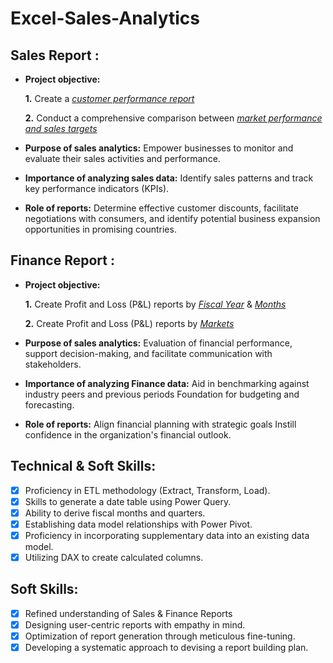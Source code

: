 # Excel-Sales-Analytics

## Sales Report :


- **Project objective:** 

    **1.** Create a _[customer performance report]([https://github.com/KirandeepMarala/Excel-Sales_Analysis/blob/main/Customer%20Performance%20Report.pdf](https://github.com/jkovuru/Excel-Sales-Analytics/blob/main/customer%20performance%20report.pdf))_ 

    **2.** Conduct a comprehensive comparison between _[market performance and sales targets]([https://github.com/KirandeepMarala/Excel-Sales_Analysis/blob/main/Customer%20Performance%20Report.pdf](https://github.com/jkovuru/Excel-Sales-Analytics/blob/main/Market%20performance%20vs%20target.pdf))_

- **Purpose of sales analytics:** Empower businesses to monitor and evaluate their sales activities and performance.

- **Importance of analyzing sales data:** Identify sales patterns and track key performance indicators (KPIs).

- **Role of reports:** Determine effective customer discounts, facilitate negotiations with consumers, and identify potential business expansion opportunities in promising countries.


## Finance Report :

- **Project objective:** 

    **1.** Create Profit and Loss (P&L) reports by _[Fiscal Year]([https://github.com/KirandeepMarala/Excel-Sales_Analysis/blob/main/P%26L%20Statement%20by%20Fiscal%20Year.pdf)_ & _[Months](https://github.com/KirandeepMarala/Excel-Sales_Analysis/blob/main/P%26L%20Statement%20by%20Months.pdf](https://github.com/jkovuru/Excel-Sales-Analytics/blob/main/profit%20and%20loss%20by%20year.pdf))_ 

   **2.** Create Profit and Loss (P&L) reports by _[Markets]([https://github.com/KirandeepMarala/Excel-Sales_Analysis/blob/main/P%26L%20Statement%20by%20Markets.pdf](https://github.com/jkovuru/Excel-Sales-Analytics/blob/main/P%26L%20by%20month%20report.pdf))_

- **Purpose of sales analytics:** Evaluation of financial performance, support decision-making, and facilitate communication with stakeholders.

- **Importance of analyzing Finance data:** Aid in benchmarking against industry peers and previous periods Foundation for budgeting and forecasting.

- **Role of reports:** Align financial planning with strategic goals Instill confidence in the organization's financial outlook.


## Technical & Soft Skills:
- [x]	Proficiency in ETL methodology (Extract, Transform, Load).
- [x]	Skills to generate a date table using Power Query.
- [x]	Ability to derive fiscal months and quarters.
- [x]	Establishing data model relationships with Power Pivot.
- [x]	Proficiency in incorporating supplementary data into an existing data model.
- [x]	Utilizing DAX to create calculated columns.

## Soft Skills:
- [x]	Refined understanding of Sales & Finance Reports
- [x]	Designing user-centric reports with empathy in mind.
- [x]	Optimization of report generation through meticulous fine-tuning.
- [x]	Developing a systematic approach to devising a report building plan.
